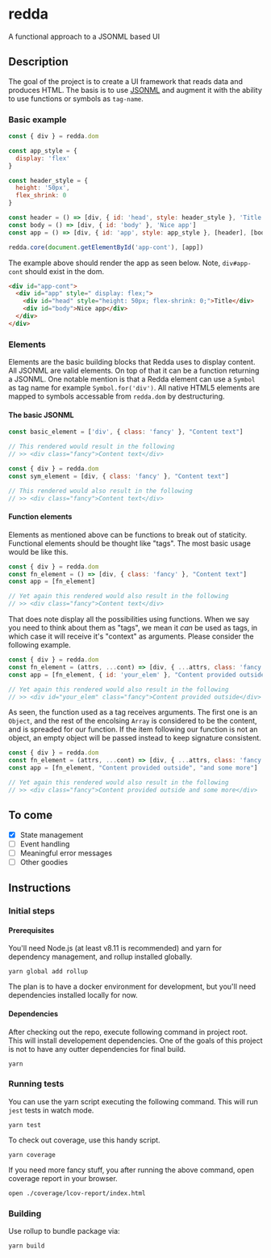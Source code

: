# redda
A functional approach to a JSONML based UI

## Description

The goal of the project is to create a UI framework that reads data and produces HTML. The basis is to use [JSONML](http://www.jsonml.org/) and augment it with the ability to use functions or symbols as `tag-name`.

### Basic example

```javascript
const { div } = redda.dom

const app_style = {
  display: 'flex'
}

const header_style = {
  height: '50px',
  flex_shrink: 0
}

const header = () => [div, { id: 'head', style: header_style }, 'Title']
const body = () => [div, { id: 'body' }, 'Nice app']
const app = () => [div, { id: 'app', style: app_style }, [header], [body]]

redda.core(document.getElementById('app-cont'), [app])
```

The example above should render the app as seen below. Note, `div#app-cont` should exist in the dom.

```html
<div id="app-cont">
  <div id="app" style=" display: flex;">
    <div id="head" style="height: 50px; flex-shrink: 0;">Title</div>
    <div id="body">Nice app</div>
  </div>
</div>
```

### Elements

Elements are the basic building blocks that Redda uses to display content. All JSONML are valid elements. On top of that it can be a function returning a JSONML. One notable mention is that a Redda element can use a `Symbol` as tag name for example `Symbol.for('div')`. All native HTML5 elements are mapped to symbols accessable from `redda.dom` by destructuring.

#### The basic JSONML

```javascript
const basic_element = ['div', { class: 'fancy' }, "Content text"]

// This rendered would result in the following
// >> <div class="fancy">Content text</div>
```

```javascript
const { div } = redda.dom
const sym_element = [div, { class: 'fancy' }, "Content text"]

// This rendered would also result in the following
// >> <div class="fancy">Content text</div>
```

#### Function elements

Elements as mentioned above can be functions to break out of staticity. Functional elements should be thought like "tags". The most basic usage would be like this.

```javascript
const { div } = redda.dom
const fn_element = () => [div, { class: 'fancy' }, "Content text"]
const app = [fn_element]

// Yet again this rendered would also result in the following
// >> <div class="fancy">Content text</div>
```

That does note display all the possibilities using functions. When we say you need to think about them as "tags", we mean it *can* be used as tags, in which case it will receive it's "context" as arguments. Please consider the following example.

```javascript
const { div } = redda.dom
const fn_element = (attrs, ...cont) => [div, { ...attrs, class: 'fancy' }, ...cont]
const app = [fn_element, { id: 'your_elem' }, "Content provided outside"]

// Yet again this rendered would also result in the following
// >> <div id="your_elem" class="fancy">Content provided outside</div>
```

As seen, the function used as a tag receives arguments. The first one is an `Object`, and the rest of the encolsing `Array` is considered to be the content, and is spreaded for our function. If the item following our function is not an object, an empty object will be passed instead to keep signature consistent.

```javascript
const { div } = redda.dom
const fn_element = (attrs, ...cont) => [div, { ...attrs, class: 'fancy' }, ...cont]
const app = [fn_element, "Content provided outside", "and some more"]

// Yet again this rendered would also result in the following
// >> <div class="fancy">Content provided outside and some more</div>
```

## To come

- [x] State management
- [ ] Event handling
- [ ] Meaningful error messages
- [ ] Other goodies

## Instructions

### Initial steps

#### Prerequisites

You'll need Node.js (at least v8.11 is recommended) and yarn for dependency management, and rollup installed globally.

```shell
yarn global add rollup
```

The plan is to have a docker environment for development, but you'll need dependencies installed locally for now.

#### Dependencies

After checking out the repo, execute following command in project root. This will install developement dependencies. One of the goals of this project is not to have any outter dependencies for final build.

```shell
yarn
```

### Running tests

You can use the yarn script executing the following command. This will run `jest` tests in watch mode.

```shell
yarn test
```

To check out coverage, use this handy script.

```shell
yarn coverage
```

If you need more fancy stuff, you after running the above command, open coverage report in your browser.

```shell
open ./coverage/lcov-report/index.html
```

### Building

Use rollup to bundle package via:

```shell
yarn build
```
